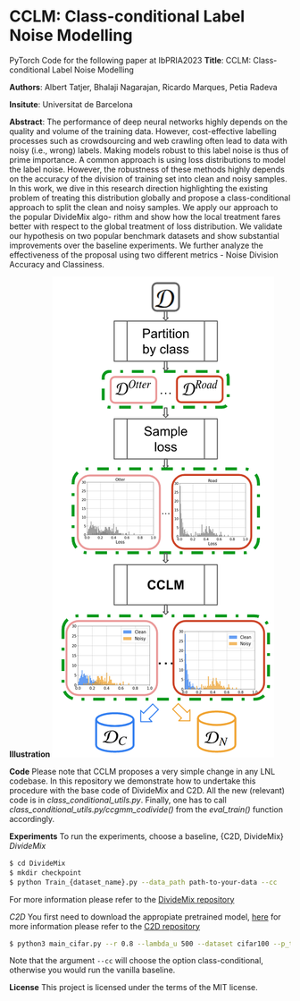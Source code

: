# CCLM: Class-conditional Label Noise Modelling

PyTorch Code for the following paper at IbPRIA2023
**Title**: CCLM: Class-conditional Label Noise Modelling

**Authors**: Albert Tatjer, Bhalaji Nagarajan, Ricardo Marques, Petia Radeva

**Insitute**: Universitat de Barcelona

**Abstract**: The performance of deep neural networks highly depends
on the quality and volume of the training data. However, cost-effective
labelling processes such as crowdsourcing and web crawling often lead
to data with noisy (i.e., wrong) labels. Making models robust to this
label noise is thus of prime importance. A common approach is using
loss distributions to model the label noise. However, the robustness of
these methods highly depends on the accuracy of the division of training
set into clean and noisy samples. In this work, we dive in this research
direction highlighting the existing problem of treating this distribution
globally and propose a class-conditional approach to split the clean and
noisy samples. We apply our approach to the popular DivideMix algo-
rithm and show how the local treatment fares better with respect to the
global treatment of loss distribution. We validate our hypothesis on two
popular benchmark datasets and show substantial improvements over the
baseline experiments. We further analyze the effectiveness of the proposal
using two different metrics - Noise Division Accuracy and Classiness.

**Illustration**
<img src="./img/framework.png">

**Code**
Please note that CCLM proposes a very simple change in any LNL codebase. In this repository we demonstrate how to undertake this procedure with the base code of DivideMix and C2D. All the new (relevant) code is in *class_conditional_utils.py*. Finally, one has to call *class_conditional_utils.py/ccgmm_codivide()* from the *eval_train()* function accordingly.

**Experiments**
To run the experiments, choose a baseline, {C2D, DivideMix}
*DivideMix*

```bash
$ cd DivideMix
$ mkdir checkpoint
$ python Train_{dataset_name}.py --data_path path-to-your-data --cc
```
For more information please refer to the [DivideMix repository](https://github.com/LiJunnan1992/DivideMix)

*C2D*
You first need to download the appropiate pretrained model, [here](https://drive.google.com/drive/folders/1qYVdggtNFQZBZ-OqVJm80LBKUKpdLPUm?usp=sharing) for more information please refer to the [C2D repository](https://github.com/ContrastToDivide/C2D)
```bash
$ python3 main_cifar.py --r 0.8 --lambda_u 500 --dataset cifar100 --p_threshold 0.03 --data_path path-to-your-data --experiment-name name-of-your-choice --method selfsup --net resnet50 --cc
```

Note  that the argument `--cc` will choose the option class-conditional, otherwise you would run the vanilla baseline.


**License**
This project is licensed under the terms of the MIT license.